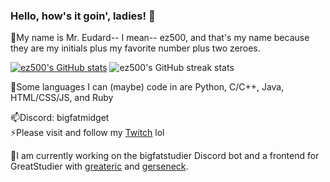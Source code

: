 ### Hello, how's it goin', ladies! 👋

🤔My name is Mr. Eudard-- I mean-- ez500, and that's my name because they are my initials plus my favorite number plus two zeroes.

[![ez500's GitHub stats](https://github-readme-stats.vercel.app/api?username=ez500&show_icons=true&theme=city_lights)](https://github.com/anuraghazra/github-readme-stats) ![ez500's GitHub streak stats](https://streak-stats.demolab.com/?user=ez500&theme=dark)

💬Some languages I can (maybe) code in are Python, C/C++, Java, HTML/CSS/JS, and Ruby

📫Discord: bigfatmidget  
⚡Please visit and follow my [Twitch](https://twitch.tv/bigfatmidget) lol

🔧I am currently working on the bigfatstudier Discord bot and a frontend for GreatStudier with [greateric](https://github.com/greatericontop) and [gerseneck](https://github.com/gerseneck).

<!--
**ez500/ez500** is a ✨ _special_ ✨ repository because its `README.md` (this file) appears on your GitHub profile.

Here are some ideas to get you started:

- 🔭 I’m currently working on ...
- 🌱 I’m currently learning ...
- 👯 I’m looking to collaborate on ...
- 🤔 I’m looking for help with ...
- 💬 Ask me about ...
- 📫 How to reach me: ...
- 😄 Pronouns: ...
- ⚡ Fun fact: ...
-->
